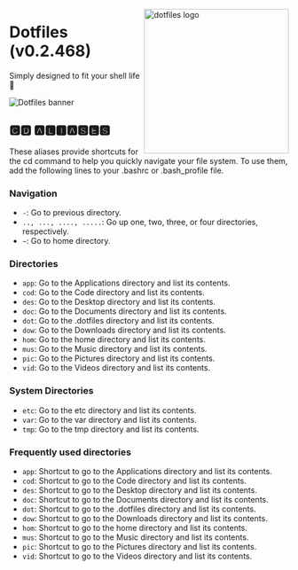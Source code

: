 <!-- markdownlint-disable MD033 MD041 -->

<img src="https://kura.pro/dotfiles/v2/images/logos/dotfiles.svg"
alt="dotfiles logo" width="261" align="right" />

<!-- markdownlint-enable MD033 MD041 -->

# Dotfiles (v0.2.468)

Simply designed to fit your shell life 🐚

![Dotfiles banner][banner]

## 🅲🅳 🅰🅻🅸🅰🆂🅴🆂

These aliases provide shortcuts for the cd command to help you quickly
navigate your file system. To use them, add the following lines to your
.bashrc or .bash_profile file.

### Navigation

- `-`: Go to previous directory.
- `.., ..., ...., .....`: Go up one, two, three, or four directories,
  respectively.
- `~`: Go to home directory.

### Directories

- `app`: Go to the Applications directory and list its contents.
- `cod`: Go to the Code directory and list its contents.
- `des`: Go to the Desktop directory and list its contents.
- `doc`: Go to the Documents directory and list its contents.
- `dot`: Go to the .dotfiles directory and list its contents.
- `dow`: Go to the Downloads directory and list its contents.
- `hom`: Go to the home directory and list its contents.
- `mus`: Go to the Music directory and list its contents.
- `pic`: Go to the Pictures directory and list its contents.
- `vid`: Go to the Videos directory and list its contents.

### System Directories

- `etc`: Go to the etc directory and list its contents.
- `var`: Go to the var directory and list its contents.
- `tmp`: Go to the tmp directory and list its contents.

### Frequently used directories

- `app`: Shortcut to go to the Applications directory and list its
  contents.
- `cod`: Shortcut to go to the Code directory and list its contents.
- `des`: Shortcut to go to the Desktop directory and list its contents.
- `doc`: Shortcut to go to the Documents directory and list its
  contents.
- `dot`: Shortcut to go to the .dotfiles directory and list its
  contents.
- `dow`: Shortcut to go to the Downloads directory and list its
  contents.
- `hom`: Shortcut to go to the home directory and list its contents.
- `mus`: Shortcut to go to the Music directory and list its contents.
- `pic`: Shortcut to go to the Pictures directory and list its contents.
- `vid`: Shortcut to go to the Videos directory and list its contents.

[banner]: https://kura.pro/dotfiles/v2/images/titles/title-dotfiles.svg
